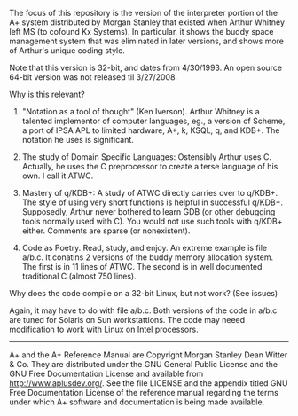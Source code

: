 The focus of this repository is the version of the interpreter
portion of the A+ system distributed by Morgan Stanley that
existed when Arthur Whitney left MS (to cofound Kx Systems).
In particular, it shows the buddy space management system that
was eliminated in later versions, and shows more of Arthur's
unique coding style.

Note that this version is 32-bit, and dates from 4/30/1993.
An open source 64-bit version was not released til 3/27/2008.

Why is this relevant?

1) "Notation as a tool of thought" (Ken Iverson).
Arthur Whitney is a talented implementor of computer languages, eg.,
a version of Scheme, a port of IPSA APL to limited hardware, A+,
k, KSQL, q, and KDB+.  The notation he uses is significant.

2) The study of Domain Specific Languages:  Ostensibly Arthur uses C.
Actually, he uses the C preprocessor to create a terse language of his
own.  I call it ATWC.

3) Mastery of q/KDB+:  A study of ATWC directly carries over to q/KDB+.
The style of using very short functions is helpful in successful q/KDB+.
Supposedly, Arthur never bothered to learn GDB (or other debugging tools
normally used with C).  You would not use such tools with q/KDB+ either.
Comments are sparse (or nonexistent).

4) Code as Poetry.  Read, study, and enjoy.
An extreme example is file a/b.c.  It conatins 2 versions of the buddy
memory allocation system.  The first is in 11 lines of ATWC.
The second is in well documented traditional C (almost 750 lines).

Why does the code compile on a 32-bit Linux, but not work? (See issues)

Again, it may have to do with file a/b.c.  Both versions of the code in
a/b.c are tuned for Solaris on Sun workstattions. The code may
neeed modification to work with Linux on Intel processors.

-------------------------------------------------------------------------

A+ and the A+ Reference Manual are Copyright Morgan Stanley Dean Witter &
Co.  They are distributed under the GNU General Public License and the GNU
Free Documentation License and available from http://www.aplusdev.org/.
See the file LICENSE and the appendix titled GNU Free Documentation
License of the reference manual regarding the terms under which A+
software and documentation is being made available.

